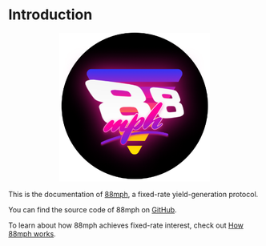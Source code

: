 # Introduction

<span style="display:block;margin:0 auto;width:300px">![88mph-logo](img/88mph-logo-dark.png)</span>

This is the documentation of [88mph](https://88mph.app), a fixed-rate yield-generation protocol.

You can find the source code of 88mph on [GitHub](https://github.com/88mphapp).

To learn about how 88mph achieves fixed-rate interest, check out [How 88mph works](howitworks.md).
